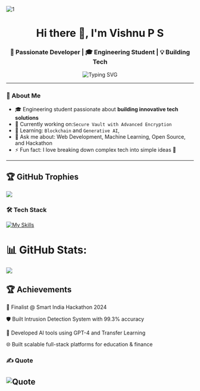 ![1](https://github.com/user-attachments/assets/a6bde096-e741-41a6-bb97-33585924f231)

<h1 align="center">Hi there 👋, I'm Vishnu P S</h1>
<h3 align="center">🚀 Passionate Developer | 🎓 Engineering Student | 💡 Building Tech </h3>

<p align="center">
  <img src="https://readme-typing-svg.herokuapp.com?font=Fira+Code&size=24&pause=1000&center=true&vCenter=true&width=435&lines=Full+Stack+Web+Developer;AI+%7C+ML+Enthusiast;Open+Source+Contributor;Lifelong+Learner" alt="Typing SVG" />
</p>

---

### 💫 About Me

- 🎓 Engineering student passionate about **building innovative tech solutions**
- 🔭 Currently working on:`Secure Vault with Advanced Encryption`
- 🌱 Learning: `Blockchain` and `Generative AI`,
- 💬 Ask me about: Web Development, Machine Learning, Open Source, and Hackathon
- ⚡ Fun fact: I love breaking down complex tech into simple ideas 🌱

---
## 🏆 GitHub Trophies
![](https://github-profile-trophy.vercel.app/?username=Vishnups08&theme=default&no-frame=false&no-bg=false&margin-w=4)

### 🛠️ Tech Stack
[![My Skills](https://skillicons.dev/icons?i=html,css,js,python,java,react,nodejs,php,mysql,mongodb,git,github,vscode,figma,xampp,aws,docker,jenkins,flutter,firebase)](https://skillicons.dev)

# 📊 GitHub Stats:
![](https://nirzak-streak-stats.vercel.app/?user=Vishnups08&theme=merko&hide_border=false)<br/>

## 🏆 Achievements
🥇 Finalist @ Smart India Hackathon 2024

🛡️ Built Intrusion Detection System with 99.3% accuracy

🧠 Developed AI tools using GPT-4 and Transfer Learning

🌐 Built scalable full-stack platforms for education & finance


### ✍️ Quote
![Quote](https://quotes-github-readme.vercel.app/api?quote=The%20best%20way%20to%20predict%20the%20future%20is%20to%20create%20it.&theme=default&animation=grow_out_in&layout=default&font=default&type=horizontal&author=)
---
